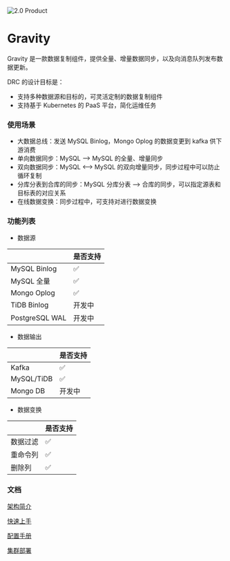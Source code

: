 ![2.0 Product](docs/2.0/product.png)

# Gravity

Gravity 是一款数据复制组件，提供全量、增量数据同步，以及向消息队列发布数据更新。

DRC 的设计目标是：
- 支持多种数据源和目标的，可灵活定制的数据复制组件
- 支持基于 Kubernetes 的 PaaS 平台，简化运维任务


### 使用场景

- 大数据总线：发送 MySQL Binlog，Mongo Oplog 的数据变更到 kafka 供下游消费
- 单向数据同步：MySQL --> MySQL 的全量、增量同步
- 双向数据同步：MySQL <--> MySQL 的双向增量同步，同步过程中可以防止循环复制
- 分库分表到合库的同步：MySQL 分库分表 --> 合库的同步，可以指定源表和目标表的对应关系
- 在线数据变换：同步过程中，可支持对进行数据变换

### 功能列表

- 数据源

|   | 是否支持  |
|---|---|
|  MySQL Binlog | ✅  | 
|  MySQL 全量 |  ✅ |   
|  Mongo Oplog | ✅  | 
|  TiDB Binlog | 开发中  |
|  PostgreSQL WAL | 开发中  |

- 数据输出

|   | 是否支持  |
|---|---|
| Kafka | ✅  | 
|  MySQL/TiDB |  ✅ |   
|  Mongo DB | 开发中  | 


- 数据变换

|   | 是否支持  |
|---|---|
| 数据过滤 | ✅  | 
|  重命令列 |  ✅ |   
|   删除列|✅| 


### 文档

[架构简介](docs/2.0/00-arch.md)

[快速上手](docs/2.0/01-quick-start.md)

[配置手册](docs/2.0/02-config-index.md)

[集群部署](docs/2.0/07-k8s.md)
